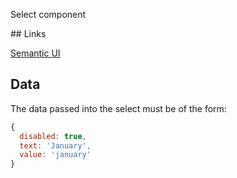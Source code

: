 Select component

## Links

[Semantic UI](https://react.semantic-ui.com/elements/select)

## Data

The data passed into the select must be of the form:

```js
{
  disabled: true,
  text: 'January',
  value: 'january'
}
```

